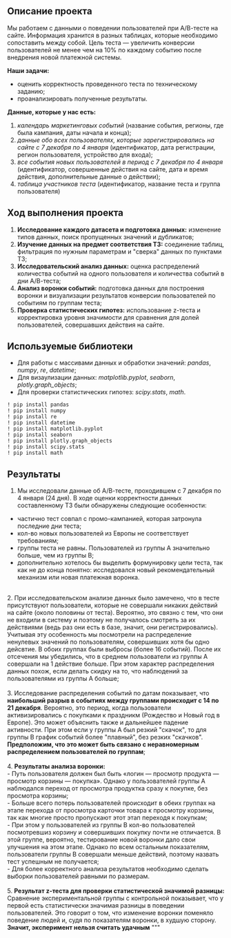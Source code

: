 ## Описание проекта

Мы работаем с данными о поведении пользователей при А/В-тесте на сайте. Информация хранится в разных таблицах, которые необходимо сопоставить между собой. Цель теста — увеличить конверсии пользователей не менее чем на 10% по каждому событию после внедрения новой платежной системы. 

**Наши задачи:**
- оценить корректность проведенного теста по техническому заданию;
- проанализировать полученные результаты.

**Данные, которые у нас есть:**
1. *календарь маркетинговых событий* (название события, регионы, где была кампания, даты начала и конца);
2. *данные обо всех пользователях, которые зарегистрировались на сайте с 7 декабря по 4 января* (идентификатор, дата регистрации, регион пользователя, устройство для входа);
3. *все события новых пользователей в период с 7 декабря по 4 января* (идентификатор, совершенные действия на сайте, дата и время действия, дополнительные данные о действии);
4. *таблица участников теста* (идентификатор, название теста и группа пользователя)

## Ход выполнения проекта

1. **Исследование каждого датасета и подготовка данных:** изменение типов данных, поиск пропущенных значений и дубликатов; <br>
2. **Изучение данных на предмет соответствия ТЗ:** соединение таблиц, фильтрация по нужным параметрам и "сверка" данных по пунктами ТЗ; <br>
3. **Исследовательский анализ данных:** оценка распределений количества событий на одного пользователя и количества событий в дни А/В-теста;<br>
4. **Анализ воронки событий:** подготовка данных для построения воронки и визуализации результатов конверсии пользователей по событиям по группам теста;
4. **Проверка статистических гипотез:** использование z-теста и корректировка уровня значимости для сравнения для долей пользователей, совершавших действия на сайте.<br>

## Используемые библиотеки
- Для работы с массивами данных и обработки значений: *pandas*, *numpy*, *re*, *datetime*;<br>
- Для визаулизации данных: *matplotlib.pyplot*, *seaborn*, *plotly.graph_objects*;<br>
- Для проверки статистических гипотез: *scipy.stats*, *math*.<br>

```
! pip install pandas
! pip install numpy
! pip install re
! pip install datetime
! pip install matplotlib.pyplot
! pip install seaborn
! pip install plotly.graph_objects
! pip install scipy.stats
! pip install math
```

## Результаты

1. Мы исследовали данные об А/В-тесте, проходившем с 7 декабря по 4 января (24 дня). В ходе оценки корректности данных составленному ТЗ были обнаружены следующие особенности:<br>
- частично тест совпал с промо-кампанией, которая затронула последние дни теста;<br>
- кол-во новых пользователей из Европы не соответствует требованиям;<br>
- группы теста не равны. Пользователей из группы А значительно больше, чем из группы В;<br>
- дополнительно хотелось бы выделить формунировку цели теста, так как не до конца понятно: исследовался новый рекомендательный механизм или новая платежная воронка.<br>
<br>
2. При исследовательском анализе данных было замечено, что в тесте присутствуют пользователи, которые не совершали никаких действий на сайте (около половины от теста). Вероятно, это связно с тем, что они не входили в систему и поэтому не получалось смотреть за их действиями (ведь раз они есть в базе, значит, они регистрировались). Учитывая эту особенность мы посмотрели на распределение ненулевых значений по пользователям, совершивших хотя бы одно дейсвтие. В обоих группах были выбросы (более 16 событий). После их отсечения мы убедились, что в среднем пользователи из группы А совершали на 1 действие больше. При этом характер распределения данных похож, если делать скидку на то, что наблюдений за пользователями из группы А больше;<br>
<br>
3. Исследование распределения событий по датам показывает, что <b>наибольший разрыв в событиях между группами происходит с 14 по 21 декабря</b>. Вероятно, это период, когда пользователи активизировались с покупками к праздникм (Рождество и Новый год в Европе). Это может объяснить также и дальнейшее падение активности. При этом если у группы А был резкий "скачок", то для группы В график событий более "плавный", без резких "скачков". <b>Предположим, что это может быть связано с неравномерным распределением пользователей по группам</b>;<br>
<br>
4. <b>Результаты анализа воронки:</b><br>
- Путь пользователя должен был быть «логин — просмотр продукта — просмотр корзины — покупка». Однако у пользователей группы А наблюдался переход от просмотра продуктка сразу к покупке, без просмотра корзины; <br>
- Больше всего потерь пользователей происходит в обеих группах на этапе перехода от просмотра карточки товара к просмотру корзины, так как многие просто пропускают этот этап переходя к покупкам;<br>
- При этом у пользователей из группы В кол-во пользователей посмотревшиз корзину и совершивших покупку почти не отличается. В этой группе, вероятно, тестирование новой воронки дало свои улучшения на этом этапе. Однако по всем остальным показателям, пользователи группы В совершали меньше действий, поэтому назвать тест успешным не получается;<br>
- Для более корректного анализа результатов необходимо сделать выборки пользователей равными по размерам.<br>
<br>
5. <b>Результат z-теста для проверки статистической значимой разницы:</b><br>
Сравнение экспериментальной группы с контрольной показывает, что у первой есть статистически значимая разницы в поведении пользователей. Это говорит о том, что изменение воронки поменяло поведение людей и, судя по показателям воронки, в худшую сторону. <b>Значит, эксперимент нельзя считать удачным</b>
"""
